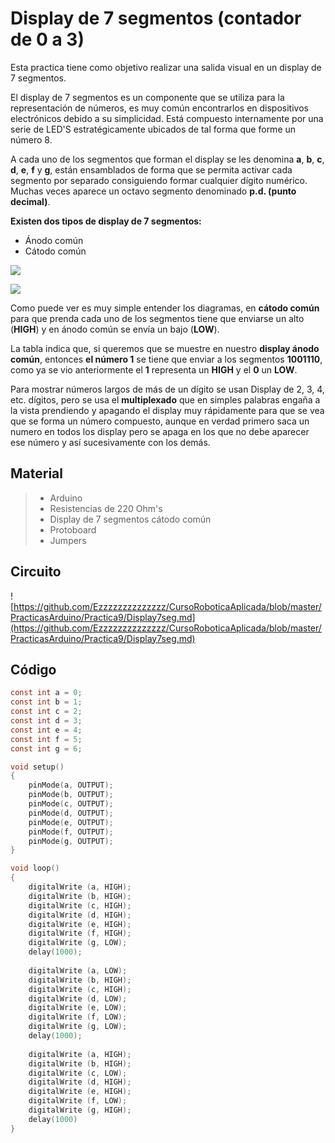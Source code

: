 # Display de 7 segmentos (contador de 0 a 3)

Esta practica tiene como objetivo realizar una salida visual en un display de 7 segmentos. 

El display de 7 segmentos es un componente que se utiliza para la representación de números, es muy común encontrarlos en dispositivos electrónicos debido a su simplicidad. Está compuesto internamente por una serie de LED'S estratégicamente ubicados de tal forma que forme un número 8.

A cada uno de los segmentos que forman el display se les denomina **a**, **b**, **c**, **d**, **e**, **f** y **g**, están ensamblados de forma que se permita activar cada segmento por separado consiguiendo formar cualquier dígito numérico. Muchas veces aparece un octavo segmento denominado **p.d. (punto decimal)**.

**Existen dos tipos de display de 7 segmentos:**

- Ánodo común
-  Cátodo común

![](https://http2.mlstatic.com/display-7-segmentos-5611ah-catodo-comun-arduino-pic-arm-avr-D_NQ_NP_835181-MLV25645714860_062017-F.jpg)
 
![](https://http2.mlstatic.com/display-7-segmentos-1-digito-catodo-comun-rojo-arduino-D_NQ_NP_942204-MLA27477084127_062018-F.jpg)

Como puede ver es muy simple entender los diagramas, en **cátodo común** para que prenda cada uno de los segmentos tiene que enviarse un alto (**HIGH**) y en ánodo común se envía un bajo (**LOW**).

La tabla indica que, si queremos que se muestre en nuestro **display ánodo común**, entonces **el número 1** se tiene que enviar a los segmentos **1001110**, como ya se vio anteriormente el **1** representa un **HIGH** y el **0** un **LOW**.

Para mostrar números largos de más de un dígito se usan Display de 2, 3, 4, etc. dígitos, pero se usa el **multiplexado** que en simples palabras engaña a la vista prendiendo y apagando el display muy rápidamente para que se vea que se forma un número compuesto, aunque en verdad primero saca un numero en todos los display pero se apaga en los que no debe aparecer ese número y así sucesivamente con los demás.

## Material
> - Arduino
> - Resistencias de 220 Ohm's
> - Display de 7 segmentos cátodo común
> - Protoboard
> - Jumpers

## Circuito
![https://github.com/Ezzzzzzzzzzzzzz/CursoRoboticaAplicada/blob/master/PracticasArduino/Practica9/Display7seg.md](https://github.com/Ezzzzzzzzzzzzzz/CursoRoboticaAplicada/blob/master/PracticasArduino/Practica9/Display7seg.md)

## Código
```c
const int a = 0;
const int b = 1;
const int c = 2;
const int d = 3;
const int e = 4;
const int f = 5;
const int g = 6;

void setup()
{
	pinMode(a, OUTPUT);
	pinMode(b, OUTPUT);
	pinMode(c, OUTPUT);
	pinMode(d, OUTPUT);  
	pinMode(e, OUTPUT);
  	pinMode(f, OUTPUT);
  	pinMode(g, OUTPUT);
}

void loop()
{
	digitalWrite (a, HIGH);
	digitalWrite (b, HIGH);
	digitalWrite (c, HIGH);
	digitalWrite (d, HIGH);
	digitalWrite (e, HIGH);
	digitalWrite (f, HIGH);
	digitalWrite (g, LOW);
	delay(1000);
  
	digitalWrite (a, LOW);
	digitalWrite (b, HIGH);
	digitalWrite (c, HIGH);
	digitalWrite (d, LOW);
	digitalWrite (e, LOW);
	digitalWrite (f, LOW);
	digitalWrite (g, LOW);
	delay(1000);
  
  	digitalWrite (a, HIGH);
	digitalWrite (b, HIGH);
	digitalWrite (c, LOW);
	digitalWrite (d, HIGH);
	digitalWrite (e, HIGH);
	digitalWrite (f, LOW);
	digitalWrite (g, HIGH);
	delay(1000)  
}
``` 

<!--stackedit_data:
eyJoaXN0b3J5IjpbLTE2NDY4MTI4NDAsMzYyNjAwMDc3LC05Nz
gyMzY4OTUsMTc1ODkwMzcwNV19
-->